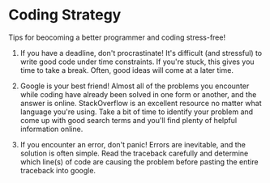 # Coding Strategy
Tips for beocoming a better programmer and coding stress-free!


1. If you have a deadline, don't procrastinate! It's difficult (and stressful) to write good code under time constraints. If you're stuck, this gives you time to take a break. Often, good ideas will come at a later time.

2. Google is your best friend! Almost all of the problems you encounter while coding have already been solved in one form or another, and the answer is online. StackOverflow is an excellent resource no matter what language you're using. Take a bit of time to identify your problem and come up with good search terms and you'll find plenty of helpful information online.

3. If you encounter an error, don't panic! Errors are inevitable, and the solution is often simple. Read the traceback carefully and determine which line(s) of code are causing the problem before pasting the entire traceback into google.
